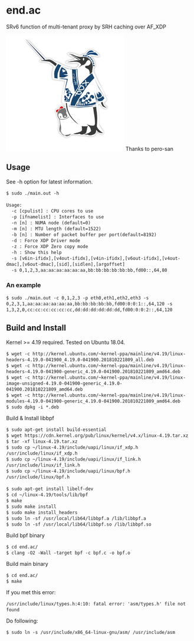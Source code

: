 # end.ac
SRv6 function of multi-tenant proxy by SRH caching over AF_XDP

<img src="img/linapen.png" width="320">
Thanks to pero-san

## Usage
See -h option for latest information.
```
$ sudo ./main.out -h

Usage:
  -c [cpulist] : CPU cores to use
  -p [ifnamelist] : Interfaces to use
  -n [n] : NUMA node (default=0)
  -m [n] : MTU length (default=1522)
  -b [n] : Number of packet buffer per port(default=8192)
  -d : Force XDP Driver mode
  -z : Force XDP Zero copy mode
  -h : Show this help
  -s [v6in-ifidx],[v4out-ifidx],[v4in-ifidx],[v6out-ifidx],[v4out-dmac],[v6out-dmac],[sid],[sidlen],[argoffset]
  -s 0,1,2,3,aa:aa:aa:aa:aa:aa,bb:bb:bb:bb:bb:bb,fd00::,64,80
```

### An example
```
$ sudo ./main.out -c 0,1,2,3 -p eth0,eth1,eth2,eth3 -s 0,2,3,1,aa:aa:aa:aa:aa:aa,bb:bb:bb:bb:bb,fd00:0:0:1::,64,120 -s 1,3,2,0,cc:cc:cc:cc:cc:cc,dd:dd:dd:dd:dd:dd,fd00:0:0:2::,64,120
```

## Build and Install
Kernel >= 4.19 required. Tested on Ubuntu 18.04.
```
$ wget -c http://kernel.ubuntu.com/~kernel-ppa/mainline/v4.19/linux-headers-4.19.0-041900_4.19.0-041900.201810221809_all.deb
$ wget -c http://kernel.ubuntu.com/~kernel-ppa/mainline/v4.19/linux-headers-4.19.0-041900-generic_4.19.0-041900.201810221809_amd64.deb
$ wget -c http://kernel.ubuntu.com/~kernel-ppa/mainline/v4.19/linux-image-unsigned-4.19.0-041900-generic_4.19.0-041900.201810221809_amd64.deb
$ wget -c http://kernel.ubuntu.com/~kernel-ppa/mainline/v4.19/linux-modules-4.19.0-041900-generic_4.19.0-041900.201810221809_amd64.deb
$ sudo dpkg -i *.deb
```

Build & Install libbpf
```
$ sudo apt-get install build-essential
$ wget https://cdn.kernel.org/pub/linux/kernel/v4.x/linux-4.19.tar.xz
$ tar -xf linux-4.19.tar.xz
$ sudo cp ~/linux-4.19/include/uapi/linux/if_xdp.h /usr/include/linux/if_xdp.h
$ sudo cp ~/linux-4.19/include/uapi/linux/if_link.h /usr/include/linux/if_link.h
$ sudo cp ~/linux-4.19/include/uapi/linux/bpf.h  /usr/include/linux/bpf.h

$ sudo apt-get install libelf-dev
$ cd ~/linux-4.19/tools/lib/bpf
$ make
$ sudo make install
$ sudo make install_headers
$ sudo ln -sf /usr/local/lib64/libbpf.a /lib/libbpf.a
$ sudo ln -sf /usr/local/lib64/libbpf.so /lib/libbpf.so
```

Build bpf binary
```
$ cd end.ac/
$ clang -O2 -Wall -target bpf -c bpf.c -o bpf.o
```

Build main binary
```
$ cd end.ac/
$ make
```

If you met this error:
```
/usr/include/linux/types.h:4:10: fatal error: 'asm/types.h' file not found
```

Do following:
```
$ sudo ln -s /usr/include/x86_64-linux-gnu/asm/ /usr/include/asm
```

